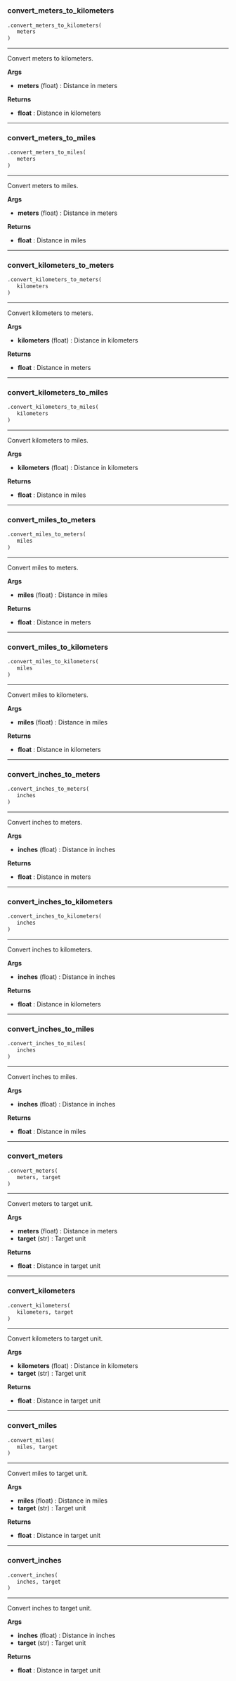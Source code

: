 #


### convert_meters_to_kilometers
```python
.convert_meters_to_kilometers(
   meters
)
```

---
Convert meters to kilometers.


**Args**

* **meters** (float) : Distance in meters


**Returns**

* **float**  : Distance in kilometers


----


### convert_meters_to_miles
```python
.convert_meters_to_miles(
   meters
)
```

---
Convert meters to miles.


**Args**

* **meters** (float) : Distance in meters


**Returns**

* **float**  : Distance in miles


----


### convert_kilometers_to_meters
```python
.convert_kilometers_to_meters(
   kilometers
)
```

---
Convert kilometers to meters.


**Args**

* **kilometers** (float) : Distance in kilometers


**Returns**

* **float**  : Distance in meters


----


### convert_kilometers_to_miles
```python
.convert_kilometers_to_miles(
   kilometers
)
```

---
Convert kilometers to miles.


**Args**

* **kilometers** (float) : Distance in kilometers


**Returns**

* **float**  : Distance in miles


----


### convert_miles_to_meters
```python
.convert_miles_to_meters(
   miles
)
```

---
Convert miles to meters.


**Args**

* **miles** (float) : Distance in miles


**Returns**

* **float**  : Distance in meters


----


### convert_miles_to_kilometers
```python
.convert_miles_to_kilometers(
   miles
)
```

---
Convert miles to kilometers.


**Args**

* **miles** (float) : Distance in miles


**Returns**

* **float**  : Distance in kilometers


----


### convert_inches_to_meters
```python
.convert_inches_to_meters(
   inches
)
```

---
Convert inches to meters.


**Args**

* **inches** (float) : Distance in inches


**Returns**

* **float**  : Distance in meters


----


### convert_inches_to_kilometers
```python
.convert_inches_to_kilometers(
   inches
)
```

---
Convert inches to kilometers.


**Args**

* **inches** (float) : Distance in inches


**Returns**

* **float**  : Distance in kilometers


----


### convert_inches_to_miles
```python
.convert_inches_to_miles(
   inches
)
```

---
Convert inches to miles.


**Args**

* **inches** (float) : Distance in inches


**Returns**

* **float**  : Distance in miles


----


### convert_meters
```python
.convert_meters(
   meters, target
)
```

---
Convert meters to target unit.


**Args**

* **meters** (float) : Distance in meters
* **target** (str) : Target unit


**Returns**

* **float**  : Distance in target unit


----


### convert_kilometers
```python
.convert_kilometers(
   kilometers, target
)
```

---
Convert kilometers to target unit.


**Args**

* **kilometers** (float) : Distance in kilometers
* **target** (str) : Target unit


**Returns**

* **float**  : Distance in target unit


----


### convert_miles
```python
.convert_miles(
   miles, target
)
```

---
Convert miles to target unit.


**Args**

* **miles** (float) : Distance in miles
* **target** (str) : Target unit


**Returns**

* **float**  : Distance in target unit


----


### convert_inches
```python
.convert_inches(
   inches, target
)
```

---
Convert inches to target unit.


**Args**

* **inches** (float) : Distance in inches
* **target** (str) : Target unit


**Returns**

* **float**  : Distance in target unit

